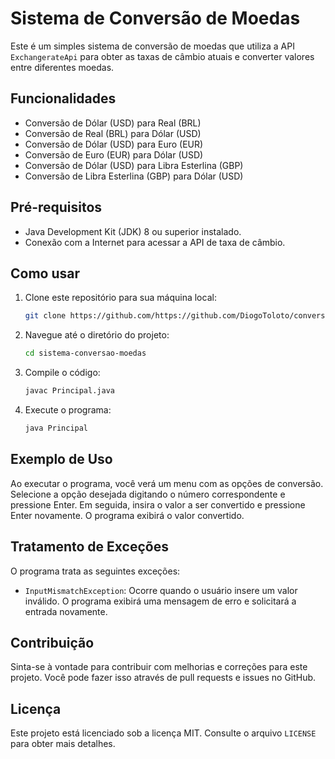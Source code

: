 ﻿# Sistema de Conversão de Moedas

Este é um simples sistema de conversão de moedas que utiliza a API `ExchangerateApi` para obter as taxas de câmbio atuais e converter valores entre diferentes moedas.

## Funcionalidades

- Conversão de Dólar (USD) para Real (BRL)
- Conversão de Real (BRL) para Dólar (USD)
- Conversão de Dólar (USD) para Euro (EUR)
- Conversão de Euro (EUR) para Dólar (USD)
- Conversão de Dólar (USD) para Libra Esterlina (GBP)
- Conversão de Libra Esterlina (GBP) para Dólar (USD)

## Pré-requisitos

- Java Development Kit (JDK) 8 ou superior instalado.
- Conexão com a Internet para acessar a API de taxa de câmbio.

## Como usar

1. Clone este repositório para sua máquina local:

    ```sh
    git clone https://github.com/https://github.com/DiogoToloto/conversor-de-moeda/sistema-conversao-moedas.git
    ```

2. Navegue até o diretório do projeto:

    ```sh
    cd sistema-conversao-moedas
    ```

3. Compile o código:

    ```sh
    javac Principal.java
    ```

4. Execute o programa:

    ```sh
    java Principal
    ```

## Exemplo de Uso

Ao executar o programa, você verá um menu com as opções de conversão. Selecione a opção desejada digitando o número correspondente e pressione Enter. Em seguida, insira o valor a ser convertido e pressione Enter novamente. O programa exibirá o valor convertido.


## Tratamento de Exceções

O programa trata as seguintes exceções:

- `InputMismatchException`: Ocorre quando o usuário insere um valor inválido. O programa exibirá uma mensagem de erro e solicitará a entrada novamente.

## Contribuição

Sinta-se à vontade para contribuir com melhorias e correções para este projeto. Você pode fazer isso através de pull requests e issues no GitHub.

## Licença

Este projeto está licenciado sob a licença MIT. Consulte o arquivo `LICENSE` para obter mais detalhes.
